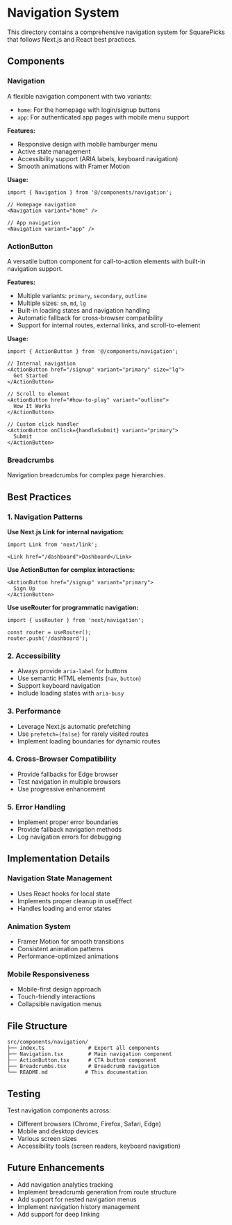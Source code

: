 # Navigation System

This directory contains a comprehensive navigation system for SquarePicks that follows Next.js and React best practices.

## Components

### Navigation
A flexible navigation component with two variants:
- `home`: For the homepage with login/signup buttons
- `app`: For authenticated app pages with mobile menu support

**Features:**
- Responsive design with mobile hamburger menu
- Active state management
- Accessibility support (ARIA labels, keyboard navigation)
- Smooth animations with Framer Motion

**Usage:**
```tsx
import { Navigation } from '@/components/navigation';

// Homepage navigation
<Navigation variant="home" />

// App navigation
<Navigation variant="app" />
```

### ActionButton
A versatile button component for call-to-action elements with built-in navigation support.

**Features:**
- Multiple variants: `primary`, `secondary`, `outline`
- Multiple sizes: `sm`, `md`, `lg`
- Built-in loading states and navigation handling
- Automatic fallback for cross-browser compatibility
- Support for internal routes, external links, and scroll-to-element

**Usage:**
```tsx
import { ActionButton } from '@/components/navigation';

// Internal navigation
<ActionButton href="/signup" variant="primary" size="lg">
  Get Started
</ActionButton>

// Scroll to element
<ActionButton href="#how-to-play" variant="outline">
  How It Works
</ActionButton>

// Custom click handler
<ActionButton onClick={handleSubmit} variant="primary">
  Submit
</ActionButton>
```

### Breadcrumbs
Navigation breadcrumbs for complex page hierarchies.

## Best Practices

### 1. Navigation Patterns

**Use Next.js Link for internal navigation:**
```tsx
import Link from 'next/link';

<Link href="/dashboard">Dashboard</Link>
```

**Use ActionButton for complex interactions:**
```tsx
<ActionButton href="/signup" variant="primary">
  Sign Up
</ActionButton>
```

**Use useRouter for programmatic navigation:**
```tsx
import { useRouter } from 'next/navigation';

const router = useRouter();
router.push('/dashboard');
```

### 2. Accessibility

- Always provide `aria-label` for buttons
- Use semantic HTML elements (`nav`, `button`)
- Support keyboard navigation
- Include loading states with `aria-busy`

### 3. Performance

- Leverage Next.js automatic prefetching
- Use `prefetch={false}` for rarely visited routes
- Implement loading boundaries for dynamic routes

### 4. Cross-Browser Compatibility

- Provide fallbacks for Edge browser
- Test navigation in multiple browsers
- Use progressive enhancement

### 5. Error Handling

- Implement proper error boundaries
- Provide fallback navigation methods
- Log navigation errors for debugging

## Implementation Details

### Navigation State Management
- Uses React hooks for local state
- Implements proper cleanup in useEffect
- Handles loading and error states

### Animation System
- Framer Motion for smooth transitions
- Consistent animation patterns
- Performance-optimized animations

### Mobile Responsiveness
- Mobile-first design approach
- Touch-friendly interactions
- Collapsible navigation menus

## File Structure

```
src/components/navigation/
├── index.ts              # Export all components
├── Navigation.tsx        # Main navigation component
├── ActionButton.tsx      # CTA button component
├── Breadcrumbs.tsx       # Breadcrumb navigation
└── README.md            # This documentation
```

## Testing

Test navigation components across:
- Different browsers (Chrome, Firefox, Safari, Edge)
- Mobile and desktop devices
- Various screen sizes
- Accessibility tools (screen readers, keyboard navigation)

## Future Enhancements

- Add navigation analytics tracking
- Implement breadcrumb generation from route structure
- Add support for nested navigation menus
- Implement navigation history management
- Add support for deep linking
